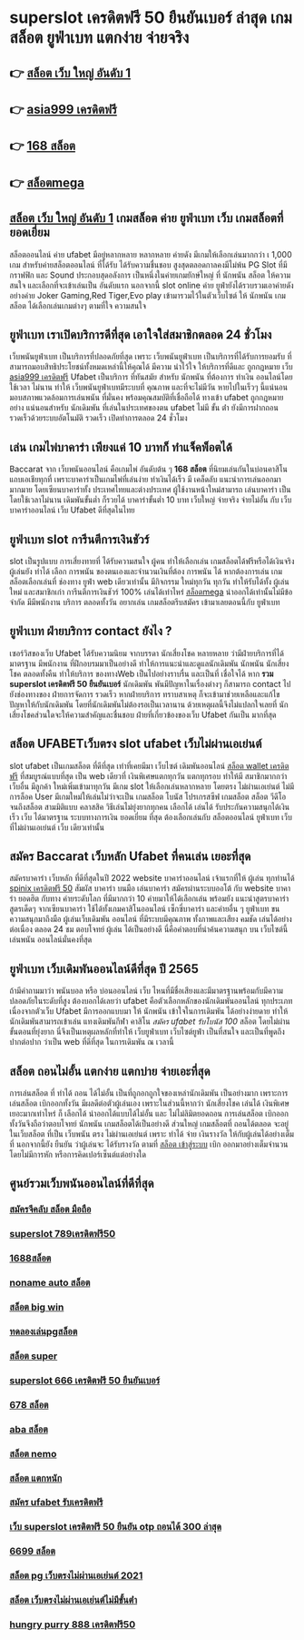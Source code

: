 # superslot เครดิตฟรี 50 ยืนยันเบอร์ ล่าสุด  เกมสล็อต ยูฟ่าเบท แตกง่าย จ่ายจริง

## 👉 [สล็อต เว็บ ใหญ่ อันดับ 1](https://www.ufaeat.com/register/)
## 👉 [asia999 เครดิตฟรี](https://www.ufaeat.com/credit-free-50/)
## 👉 [168 สล็อต](https://www.ufaeat.com/)
## 👉 [สล็อตmega](https://www.ufaeat.com/ufabet-master-login/)

##  [สล็อต เว็บ ใหญ่ อันดับ 1](https://www.ufaeat.com/credit-free-50/)  เกมสล็อต ค่าย  ยูฟ่าเบท  เว็บ  เกมสล็อตที่ ยอดเยี่ยม 

สล็อตออนไลน์  ค่าย  ufabet  มีอยู่หลากหลาย  หลากหลาย  ค่ายดัง มีเกมให้เลือกเล่นมากกว่า เ 1,000 เกม สำหรับค่ายสล็อตออนไลน์ ที่ได้รับ ได้รับความชื่นชอบ สูงสุดตลอดกาลคงมีไม่พ้น PG Slot ที่มีกราฟฟิก และ Sound ประกอบสุดอลังการ เป็นหนึ่งในค่ายเกมยักษ์ใหญ่ ที่ นักพนัน  สล็อต ให้ความสนใจ  และเลือกที่จะเข้าเล่นเป็น อันดับแรก  นอกจากนี้ slot online ค่าย ยูฟ่ายังได้รวบรวมเอาค่ายดัง อย่างค่าย Joker Gaming,Red Tiger,Evo play เข้ามารวมไว้ในตัวเว็บไซต์  ให้ นักพนัน  เกมสล็อต ได้เลือกเล่นเกมต่างๆ ตามที่ใจ ความสนใจ  

## ยูฟ่าเบท เราเปิดบริการดีที่สุด เอาใจใส่สมาชิกตลอด 24 ชั่วโมง

 เว็บพนันยูฟ่าเบท เป็นบริการที่ปลอดภัยที่สุด  เพราะ เว็บพนันยูฟ่าเบท เป็นบริการที่ได้รับการยอมรับ ที่สามารถมอบสิทธิประโยชน์ทั้งหมดเหล่านี้ให้คุณได้ มีความ น่าไว้ใจ  ให้บริการที่ดีและ ถูกกฎหมาย เว็บ [asia999 เครดิตฟรี](https://www.ufaeat.com/) Ufabet เป็นบริการ ที่ทันสมัย สำหรับ นักพนัน ที่ต้องการ ทำเงิน ออนไลน์โดยใช้เวลา ไม่นาน ทำให้  เว็บพนันยูฟ่าเบทมีระบบที่ คุณภาพ และที่จะไม่มีวัน หายไปในเร็วๆ นี้แน่นอน มอบสภาพแวดล้อมการเล่นพนัน ที่มั่นคง พร้อมคุณสมบัติที่เชื่อถือได้  ทางเข้า ufabet   ถูกกฎหมายอย่าง แน่นอนสำหรับ นักเดิมพัน ที่เล่นในประเทศของตน  ufabet ไม่มี ขั้น ต่ํา ยังมีการฝากถอนรวดเร็วด้วยระบบอัตโนมัติ รวดเร็ว เปิดทำการตลอด 24 ชั่วโมง


## เล่น เกมไพ่บาคาร่า  เพียงแค่ 10 บาทก็ ทำแจ็คพ็อตได้

 Baccarat  จาก  เว็บพนันออนไลน์ คือเกมไพ่  อันดับต้น ๆ **168 สล็อต**   ที่นิยมเล่นกันในบ่อนคาสิโนแถบเอเชียทุกที่  เพราะบาคาร่าเป็นเกมไพ่ที่เล่นง่าย ทำเงินได้เร็ว มี เคล็ดลับ   แนะนำการเล่นออกมามากมาย โดยเซียนบาคาร่าทั้ง ประเทศไทยและต่างประเทศ  ผู้ใช้งานหน้าใหม่สามารถ เล่นบาคาร่า เป็นโดยใช้เวลาไม่นาน เดิมพันขั้นต่ำ ก็รวยได้ บาคาร่าขั้นต่ำ 10 บาท  เว็บใหญ่ จ่ายจริง จ่ายไม่อั้น กับ เว็บบาคาร่าออนไลน์  เว็บ Ufabet  ดีที่สุดในไทย


## ยูฟ่าเบท  slot  การีนตีการเงินชัวร์

 slot เป็นรูปแบบ การเสี่ยงทายที่  ได้รับความสนใจ ผู้คน  ทำให้เลือกเล่น เกมสล็อตได้ฟรีหรือได้เงินจริง ผู้เล่นยัง ทำได้ เลือก การพนัน ของตนเองและจำนวนเงินที่ต้อง การพนัน ได้ หากต้องการเล่น เกมสล็อตเลือกเล่นที่ ช่องทาง  ยูฟ่า  web เดียวเท่านั้น มีกิจกรรม  ใหม่ทุกวัน ทุกวัน   ทำให้รับได้ทั้ง ผู้เล่นใหม่ และสมาชิกเก่า การีนตีการเงินชัวร์ 100% เล่นได้เท่าไหร่ [สล็อตmega](https://www.ufaeat.com/ทางเข้ายูฟ่าเบท-ufabet/) นำออกได้เท่านั้นไม่มีข้อจำกัด มีมีพนักงาน บริการ ตลอดทั้งวัน   อยากเล่น เกมสล็อตรีบสมัคร เข้ามาเลยตอนนี้กับ ยูฟ่าเบท 


## ยูฟ่าเบท ฝ่ายบริการ  contact ยังไง ?

 เซอร์วิสของเว็บ Ufabet   ได้รับความนิยม จากบรรดา นักเสี่ยงโชค  หลายหลาย ว่ามีฝ่ายบริการที่ได้มาตรฐาน  มีพนักงาน ที่ฝึกอบรมมาเป็นอย่างดี ทำให้การแนะนำและดูแลนักเดิมพัน นักพนัน นักเสี่ยงโชค  ตลอดทั้งคืน ทำให้บริการ ของทางWeb เป็นไปอย่างราบรื่น และเป็นที่  เชื่อใจได้  หาก **รวม superslot เครดิตฟรี 50 ยืนยันเบอร์** นักเดิมพัน พันมีปัญหาในเรื่องต่างๆ ก็สามารถ  contact  ไปยังช่องทางของ ฝ่ายการจัดการ   รวดเร็ว  หากฝ่ายบริการ  ทราบสาเหตุ ก็จะเข้ามาช่วยเหลือและแก้ไข ปัญหาให้กับนักเดิมพัน  โดยที่นักเดิมพันไม่ต้องรอเป็นเวลานาน ด้วยเหตุผลนี้จึงไม่แปลกใจเลยที่ นักเสี่ยงโชคส่วนใดจะให้ความสำคัญและชื่นชอบ ฝ่ายที่เกี่ยวข้องของเว็บ Ufabet  กันเป็น  มากที่สุด


## สล็อต   UFABETเว็บตรง  slot  ufabet เว็บไม่ผ่านเอเย่นต์

 slot  ufabet  เป็นเกมสล็อต ที่ดีที่สุด เท่าที่เคยมีมา เว็บไซต์  เดิมพันออนไลน์  [สล็อต wallet เครดิตฟรี](https://www.ufaeat.com/regis-ufabet-master-free/) ที่สมบูรณ์แบบที่สุด เป็น web เดียวที่ เงินพิเศษแตกทุกวัน แตกทุกรอบ ทำให้มี สมาชิกมากกว่า เว็บอื่น มีลูกค้า ใหม่เพิ่มเข้ามาทุกวัน มีเกม slot ให้เลือกเล่นหลากหลาย  โดยตรง ไม่ผ่านเอเย่นต์  ไม่มีการล็อค User  มีเกมใหม่ให้เล่นไม่ว่าจะเป็น  เกมสล็อต  โบนัส โปรเกรสซีฟ เกมสล็อต สล็อต วีดีโอ จนถึงสล็อต สามมิติแบบ คลาสสิค วิธีเล่นไม่ยุ่งยากทุกคน เลือกได้ เล่นได้ รับประกันความสนุกได้เงินเร็ว  เว็บ ได้มาตรฐาน ระบบทางการเงิน ยอดเยี่ยม ที่สุด ต้องเลือกเล่นกับ  สล็อตออนไลน์   ยูฟ่าเบท   เว็บที่ไม่ผ่านเอเย่นต์  เว็บ เดียวเท่านั้น


## สมัคร Baccarat  เว็บหลัก Ufabet ที่คนเล่น เยอะที่สุด

สมัครบาคาร่า เว็บหลัก   ที่ดีที่สุดในปี 2022   website  บาคาร่าออนไลน์ เจ้าแรกที่ให้  ผู้เล่น  ทุกท่านได้ [spinix เครดิตฟรี 50](https://www.ufaeat.com/)  สัมผัส บาคาร่า บนมือ เล่นบาคาร่า สมัครผ่านระบบออโต้  กับ  website บาคาร่า ยอดฮิต  กับทาง ค่ายระดับโลก ที่มีมากกว่า 10 ค่ายมาให้ได้เลือกเล่น พร้อมยัง แนะนำสูตรบาคาร่า  สูตรเด็ดๆ  จากเซียนบาคาร่า ใช้ได้ทั้งเกมคาสิโนออนไลน์ เซ็กซี่บาคาร่า และค่ายอื่น ๆ ยูฟ่าเบท  ขน ความสนุกมาถึงมือ  ผู้เล่นเว็บเดิมพัน  ออนไลน์ ที่มีระบบมีคุณภาพ ทั้งภาพและเสียง คมชัด เล่นได้อย่างต่อเนื่อง ตลอด 24 ชม ตอบโจทย์  ผู้เล่น ได้เป็นอย่างดี นี่คือคำตอบที่น่าค้นความสนุก บน เว็บไซต์นี้  เล่นพนัน ออนไลน์มั่นคงที่สุด

## ยูฟ่าเบท  เว็บเดิมพันออนไลน์ดีที่สุด ปี 2565 

ถ้ามีคำถามมาว่า  พนันบอล   หรือ  บ่อนออนไลน์  เว็บ ไหนที่มีชื่อเสียงและมีมาตรฐานพร้อมกับมีความปลอดภัยในระดับที่สูง ต้องบอกได้เลยว่า  ufabet  คือตัวเลือกหลักของนักเดิมพันออนไลน์  ทุกประเภท  เนื่องจากตัวเว็บ Ufabet  มีการออกแบบมา ให้ นักพนัน เข้าใจในการเดิมพัน ได้อย่างง่ายดาย ทำให้นักเดิมพันสามารถเข้าเล่น แทงเดิมพันกีฬา คาสิโน *สมัคร ufabet รับโบนัส 100*  สล็อต โดยไม่ผ่านขั้นตอนที่ยุ่งยาก นี่จึงเป็นเหตุผลหลักที่ทำให้ เว็บยูฟ่าเบท เว็บไซต์ยูฟ่า เป็นที่สนใจ และเป็นที่พูดถึงปากต่อปาก ว่าเป็น web   ที่ดีที่สุด ในการเดิมพัน ณ เวลานี้ 


## สล็อต ถอนไม่อั้น แตกง่าย แตกบ่าย จ่ายเอะที่สุด

การเล่นสล็อต ที่ ทำได้ ถอน ได้ไม่อั้น  เป็นที่ถูกอกถูกใจของเหล่านักเดิมพัน  เป็นอย่างมาก เพราะการเล่นสล็อต   เบิกออกทั้งวัน มีผลดีต่อตัวผู้เล่นเอง เพราะในส่วนนี้หากว่า นักเสี่ยงโชค เล่นได้ เงินพิเศษเยอะมากเท่าไหร่ ก็ เลือกได้   นำออกได้แบบได้ไม่อั้น และ ไม่ไม่ลิมิตยอดถอน  การเล่นสล็อต   เบิกออกทั้งวันจึงถือว่าตอบโจทย์ นักพนัน   เกมสล็อตได้เป็นอย่างดี ส่วนใหญ่  เกมสล็อตที่  ถอนได้ตลอด จะอยู่ในเว็บสล็อต ที่เป็น  เว็บพนัน ตรง   ไม่ผ่านเอเย่นต์  เพราะ ทำได้ จ่าย เงินรางวัล ให้กับผู้เล่นได้อย่างเต็มที่ นอกจากนี้ยัง ยืนยัน  ว่าผู้เล่นจะ ได้รับรางวัล ตามที่ [สล็อต เข้าสู่ระบบ](https://www.ufaeat.com/register/) เบิก ออกมาอย่างเต็มจำนวน โดยไม่มีการหัก หรือการคิดเปอร์เซ็นต์แต่อย่างใด 


## ศูนย์รวมเว็บพนันออนไลน์ที่ดีที่สุด

### [สมัครจีคลับ สล็อต มือถือ](https://atom.io/themes/UFAEAT%20ทางเข้า%20UFABET%20สล็อต%20pg%20ฟรี%202021%20ทดลองเล่น%20008%20สล็อต%20สมัครฟรี%20ฟรีเครดิต%20100%)
### [superslot 789เครดิตฟรี50](https://atom.io/themes/UFAEAT%20ทางเข้า%20UFABET%201234superslot%20เครดิตฟรี%2050%20008%20สล็อต%20สมัครฟรี%20ฟรีเครดิต%20100%)
### [1688สล็อต](https://atom.io/themes/UFAEAT%20ทางเข้า%20UFABET%20สล็อต%20ปลา%20008%20สล็อต%20สมัครฟรี%20ฟรีเครดิต%20100%)
### [noname auto สล็อต](https://atom.io/themes/UFAEAT%20ทางเข้า%20UFABET%20สล็อต168%20โอน%20ผ่าน%20วอ%20เลท%20ไม่มีขั้นต่ํา%20008%20สล็อต%20สมัครฟรี%20ฟรีเครดิต%20100%)
### [สล็อต big win](https://atom.io/themes/UFAEAT%20ทางเข้า%20UFABET%20pigspin%20เครดิตฟรี%20100%20008%20สล็อต%20สมัครฟรี%20ฟรีเครดิต%20100%)
### [ทดลองเล่นpgสล็อต](https://atom.io/themes/UFAEAT%20ทางเข้า%20UFABET%20สล็อตโรม่า%20เครดิตฟรี%20ไม่ต้องฝากก่อน%20ไม่ต้องแชร์%20ยืนยันเบอร์โทรศัพท์%20008%20สล็อต%20สมัครฟรี%20ฟรีเครดิต%20100%)
### [สล็อต super](https://atom.io/themes/UFAEAT%20ทางเข้า%20UFABET%201688sagame%20เครดิตฟรี%20008%20สล็อต%20สมัครฟรี%20ฟรีเครดิต%20100%)
### [superslot 666 เครดิตฟรี 50 ยืนยันเบอร์](https://atom.io/themes/UFAEAT%20ทางเข้า%20UFABET%20008สล็อต%20008%20สล็อต%20สมัครฟรี%20ฟรีเครดิต%20100%)
### [678 สล็อต](https://atom.io/themes/UFAEAT%20ทางเข้า%20UFABET%20lava%20เครดิตฟรี%20100%20008%20สล็อต%20สมัครฟรี%20ฟรีเครดิต%20100%)
### [aba สล็อต](https://atom.io/themes/UFAEAT%20ทางเข้า%20UFABET%20super%20slot%20เครดิตฟรี%2050%20008%20สล็อต%20สมัครฟรี%20ฟรีเครดิต%20100%)
### [สล็อต nemo](https://atom.io/themes/UFAEAT%20ทางเข้า%20UFABET%20mafia55%20เครดิตฟรี%2050%20008%20สล็อต%20สมัครฟรี%20ฟรีเครดิต%20100%)
### [สล็อต แตกหนัก](https://atom.io/themes/UFAEAT%20ทางเข้า%20UFABET%20superslot777%20เครดิตฟรี%2050%20ยืนยัน%20เบอร์%20ใหม่%20ล่าสุด%20008%20สล็อต%20สมัครฟรี%20ฟรีเครดิต%20100%)
### [สมัคร ufabet รับเครดิตฟรี](https://atom.io/themes/UFAEAT%20ทางเข้า%20UFABET%20สล็อต4u%20008%20สล็อต%20สมัครฟรี%20ฟรีเครดิต%20100%)
### [เว็บ superslot เครดิตฟรี 50 ยืนยัน otp ถอนได้ 300 ล่าสุด](https://atom.io/themes/UFAEAT%20ทางเข้า%20UFABET%20winner99%20เครดิตฟรี%20008%20สล็อต%20สมัครฟรี%20ฟรีเครดิต%20100%)
### [6699 สล็อต](https://atom.io/themes/UFAEAT%20ทางเข้า%20UFABET%20เครดิตฟรี%2050%20ยืนยันเบอร์%202021%20008%20สล็อต%20สมัครฟรี%20ฟรีเครดิต%20100%)
### [สล็อต pg เว็บตรงไม่ผ่านเอเย่นต์ 2021](https://atom.io/themes/UFAEAT%20ทางเข้า%20UFABET%20โปร%20สล็อต%20ฝาก%205%20รับ%2050%20008%20สล็อต%20สมัครฟรี%20ฟรีเครดิต%20100%)
### [สล็อต เว็บตรงไม่ผ่านเอเย่นต์ไม่มีขั้นต่ํา](https://atom.io/themes/UFAEAT%20ทางเข้า%20UFABET%20เครดิตฟรี%20200%20ไม่ต้องฝาก%20ไม่ต้องแชร์%20แค่สมัคร%20008%20สล็อต%20สมัครฟรี%20ฟรีเครดิต%20100%)
### [hungry purry 888 เครดิตฟรี50](https://atom.io/themes/UFAEAT%20ทางเข้า%20UFABET%20sbfplay%20เครดิตฟรี%20008%20สล็อต%20สมัครฟรี%20ฟรีเครดิต%20100%)